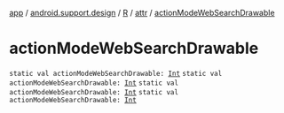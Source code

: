 [app](../../../index.md) / [android.support.design](../../index.md) / [R](../index.md) / [attr](index.md) / [actionModeWebSearchDrawable](.)

# actionModeWebSearchDrawable

`static val actionModeWebSearchDrawable: `[`Int`](https://kotlinlang.org/api/latest/jvm/stdlib/kotlin/-int/index.html)
`static val actionModeWebSearchDrawable: `[`Int`](https://kotlinlang.org/api/latest/jvm/stdlib/kotlin/-int/index.html)
`static val actionModeWebSearchDrawable: `[`Int`](https://kotlinlang.org/api/latest/jvm/stdlib/kotlin/-int/index.html)
`static val actionModeWebSearchDrawable: `[`Int`](https://kotlinlang.org/api/latest/jvm/stdlib/kotlin/-int/index.html)